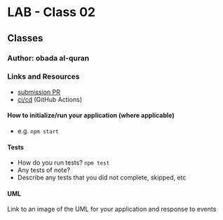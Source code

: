 # LAB - Class 02

## Classes

### Author: obada al-quran

### Links and Resources

- [submission PR](http://xyz.com)
- [ci/cd](http://xyz.com) (GitHub Actions)



#### How to initialize/run your application (where applicable)

- e.g. `npm start`

#### Tests

- How do you run tests? `npm test`
- Any tests of note?
- Describe any tests that you did not complete, skipped, etc

#### UML

Link to an image of the UML for your application and response to events